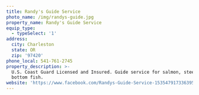 ```yaml
---
title: Randy's Guide Service
photo_name: /img/randys-guide.jpg
property_name: Randy's Guide Service
equip_type:
  - typeSelect: '1'
address:
  city: Charleston
  state: OR
  zip: '97420'
phone_local: 541-761-2745
property_description: >-
  U.S. Coast Guard Licensed and Insured. Guide service for salmon, steelhead and
  bottom fish.
website: 'https://www.facebook.com/Randys-Guide-Service-1535479173363956/'
---
```


